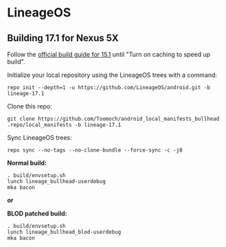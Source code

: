LineageOS
===========

Building 17.1 for Nexus 5X
---------------
Follow the [official build guide for 15.1](https://wiki.lineageos.org/devices/bullhead/build#turn-on-caching-to-speed-up-build) until "Turn on caching to speed up build".


Initialize your local repository using the LineageOS trees with a command:
```
repo init --depth=1 -u https://github.com/LineageOS/android.git -b lineage-17.1
```

Clone this repo:
```
git clone https://github.com/Toomoch/android_local_manifests_bullhead .repo/local_manifests -b lineage-17.1
```
Sync LineageOS trees:
```
repo sync --no-tags --no-clone-bundle --force-sync -c -j8
```
**Normal build:**
```
. build/envsetup.sh
lunch lineage_bullhead-userdebug 
mka bacon
```
**or**

**BLOD patched build:**
```
. build/envsetup.sh
lunch lineage_bullhead_blod-userdebug 
mka bacon
```


